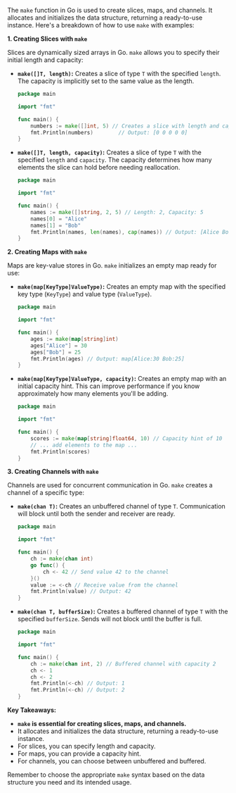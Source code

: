 The `make` function in Go is used to create slices, maps, and channels. It allocates and initializes the data structure, returning a ready-to-use instance.  Here's a breakdown of how to use `make` with examples:

**1. Creating Slices with `make`**

Slices are dynamically sized arrays in Go. `make` allows you to specify their initial length and capacity:

* **`make([]T, length)`:** Creates a slice of type `T` with the specified `length`. The capacity is implicitly set to the same value as the length.

   ```go
   package main

   import "fmt"

   func main() {
       numbers := make([]int, 5) // Creates a slice with length and capacity of 5
       fmt.Println(numbers)        // Output: [0 0 0 0 0]
   }
   ```

* **`make([]T, length, capacity)`:** Creates a slice of type `T` with the specified `length` and `capacity`. The capacity determines how many elements the slice can hold before needing reallocation.

   ```go
   package main

   import "fmt"

   func main() {
       names := make([]string, 2, 5) // Length: 2, Capacity: 5
       names[0] = "Alice"
       names[1] = "Bob"
       fmt.Println(names, len(names), cap(names)) // Output: [Alice Bob] 2 5
   }
   ```

**2. Creating Maps with `make`**

Maps are key-value stores in Go. `make` initializes an empty map ready for use:

* **`make(map[KeyType]ValueType)`:** Creates an empty map with the specified key type (`KeyType`) and value type (`ValueType`).

   ```go
   package main

   import "fmt"

   func main() {
       ages := make(map[string]int)
       ages["Alice"] = 30
       ages["Bob"] = 25
       fmt.Println(ages) // Output: map[Alice:30 Bob:25]
   }
   ```

* **`make(map[KeyType]ValueType, capacity)`:** Creates an empty map with an initial capacity hint. This can improve performance if you know approximately how many elements you'll be adding.

   ```go
   package main

   import "fmt"

   func main() {
       scores := make(map[string]float64, 10) // Capacity hint of 10
       // ... add elements to the map ...
       fmt.Println(scores)
   }
   ```

**3. Creating Channels with `make`**

Channels are used for concurrent communication in Go. `make` creates a channel of a specific type:

* **`make(chan T)`:** Creates an unbuffered channel of type `T`. Communication will block until both the sender and receiver are ready.

   ```go
   package main

   import "fmt"

   func main() {
       ch := make(chan int)
       go func() {
           ch <- 42 // Send value 42 to the channel
       }()
       value := <-ch // Receive value from the channel
       fmt.Println(value) // Output: 42
   }
   ```

* **`make(chan T, bufferSize)`:** Creates a buffered channel of type `T` with the specified `bufferSize`. Sends will not block until the buffer is full.

   ```go
   package main

   import "fmt"

   func main() {
       ch := make(chan int, 2) // Buffered channel with capacity 2
       ch <- 1
       ch <- 2
       fmt.Println(<-ch) // Output: 1
       fmt.Println(<-ch) // Output: 2
   }
   ```

**Key Takeaways:**

* **`make` is essential for creating slices, maps, and channels.**
* It allocates and initializes the data structure, returning a ready-to-use instance.
* For slices, you can specify length and capacity.
* For maps, you can provide a capacity hint.
* For channels, you can choose between unbuffered and buffered.

Remember to choose the appropriate `make` syntax based on the data structure you need and its intended usage.
